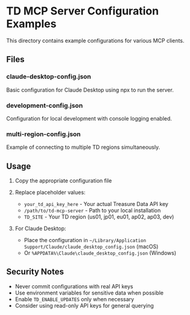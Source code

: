 # TD MCP Server Configuration Examples

This directory contains example configurations for various MCP clients.

## Files

### claude-desktop-config.json
Basic configuration for Claude Desktop using npx to run the server.

### development-config.json
Configuration for local development with console logging enabled.

### multi-region-config.json
Example of connecting to multiple TD regions simultaneously.

## Usage

1. Copy the appropriate configuration file
2. Replace placeholder values:
   - `your_td_api_key_here` - Your actual Treasure Data API key
   - `/path/to/td-mcp-server` - Path to your local installation
   - `TD_SITE` - Your TD region (us01, jp01, eu01, ap02, ap03, dev)

3. For Claude Desktop:
   - Place the configuration in `~/Library/Application Support/Claude/claude_desktop_config.json` (macOS)
   - Or `%APPDATA%\Claude\claude_desktop_config.json` (Windows)

## Security Notes

- Never commit configurations with real API keys
- Use environment variables for sensitive data when possible
- Enable `TD_ENABLE_UPDATES` only when necessary
- Consider using read-only API keys for general querying